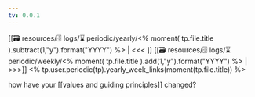 ```yaml
---
tv: 0.0.1
---
```

[[🗃 resources/🗄 logs/⌛ periodic/yearly/<% moment( tp.file.title ).subtract(1,"y").format("YYYY") %> | <<< ]] [[🗃 resources/🗄 logs/⌛ periodic/weekly/<% moment( tp.file.title ).add(1,"y").format("YYYY") %> | >>>]]
<% tp.user.periodic(tp).yearly_week_links(moment(tp.file.title)) %>

how have your [[values and guiding principles]] changed?


